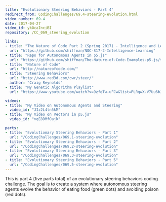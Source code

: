 ```yaml
---
title: "Evolutionary Steering Behaviors - Part 4"
redirect_from: CodingChallenges/69.4-steering-evolution.html
video_number: 69.4
date: 2017-04-27
video_id: ykOcaInciBI
repository: /CC_069_steering_evolution

links:
- title: "The Nature of Code Part 2 (Spring 2017) - Intelligence and Learning"
  url: "https://github.com/shiffman/NOC-S17-2-Intelligence-Learning"
- title: "Repo for Autonomous Agents in p5.js"
  url: "https://github.com/shiffman/The-Nature-of-Code-Examples-p5.js/tree/master/chp06_agents"
- title: "Nature of Code"
  url: "http://natureofcode.com/"
- title: "Steering Behaviors"
  url: "http://www.red3d.com/cwr/steer/"
  author: "Craig Reynolds"
- title: "My Genetic Algorithm Playlist"
  url: "https://www.youtube.com/watch?v=9zfeTw-uFCw&list=PLRqwX-V7Uu6bJM3VgzjNV5YxVxUwzALHV"

videos:
- title: "My Video on Autonomous Agents and Steering"
  video_id: "JIz2L4tn5kM"
- title: "My Video on Vectors in p5.js"
  video_id: "vqE8DMfOajk"

parts:
- title: "Evolutionary Steering Behaviors - Part 1"
  url: "/CodingChallenges/069.1-steering-evolution"
- title: "Evolutionary Steering Behaviors - Part 2"
  url: "/CodingChallenges/069.2-steering-evolution"
- title: "Evolutionary Steering Behaviors - Part 3"
  url: "/CodingChallenges/069.3-steering-evolution"
- title: "Evolutionary Steering Behaviors - Part 5"
  url: "/CodingChallenges/069.5-steering-evolution"
---
```


This is part 4 (five parts total) of an evolutionary steering behaviors coding challenge. The goal is to create a system where autonomous steering agents evolve the behavior of eating food (green dots) and avoiding poison (red dots).

